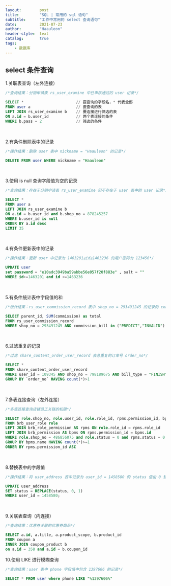 ```yaml
---
layout:        post
title:         "SQL | 常用的 sql 语句"
subtitle:      "工作中常用的 select 查询语句"
date:          2021-07-23
author:        "Haauleon"
header-style:  text
catalog:       true
tags:
    - 数据库
---
```


## select 条件查询
1.关联表查询（左外连接）                 
```sql
/*查询结果：分销申请表 rs_user_examine 中已审核通过的 user 记录*/

SELECT *                       // 要查询的字段名，* 代表全部
FROM user a                    // 要查询的表
LEFT JOIN rs_user_examine b    // 要连接进行筛选的表
ON a.id = b.user_id            // 两个表连接的条件
WHERE b.pass = 2               // 筛选的条件
``` 

<br>

2.有条件删除表中的记录                
```sql
/*操作结果：删除 user 表中 nickname = "Haauleon" 的记录*/

DELETE FROM user WHERE nickname = "Haauleon"
```

<br>

3.使用 is null 查询字段值为空的记录       
```sql
/*查询结果：存在于分销申请表 rs_user_examine 但不存在于 user 表中的 user 记录*/

SELECT *
FROM user a
LEFT JOIN rs_user_examine b
ON a.id = b.user_id and b.shop_no = 878245257 
WHERE b.user_id is null
ORDER BY a.id desc 
LIMIT 35
```

<br>

4.有条件更新表中的记录      
```sql
/*操作结果：更新 user 中记录为 1463201≤id≤1463236 的用户密码为 123456*/

UPDATE user 
set password = "e10adc3949ba59abbe56e057f20f883e" , salt = "" 
WHERE id>=1463201 and id <=1463236
```

<br>

5.有条件统计表中字段值的和       
```sql
/*统计结果：rs_user_commission_record 表中 shop_no = 293491245 的记录的 commission 字段值的总和*/

SELECT parent_id, SUM(commission) as total 
FROM rs_user_commission_record 
WHERE shop_no = 293491245 AND commission_bill in ("PREDICT","INVALID")
```

<br>

6.过滤重复的记录       
```sql
/*过滤 share_content_order_user_record 表总重复的订单号 order_no*/

SELECT *
FROM share_content_order_user_record 
WHERE user_id = 109345 AND shop_no = 798189675 AND bill_type = "FINISH" 
GROUP BY `order_no` HAVING count(*)>1 
```

<br>

7.多表连接查询（左外连接）         
```sql
/*多表连接查询店铺员工关联的权限*/

SELECT role.shop_no, role.user_id, role.role_id, rpms.permission_id, bpms.name, bpms.uri
FROM brb_user_role role 
LEFT JOIN brb_role_permission AS rpms ON role.role_id = rpms.role_id
LEFT JOIN brb_permission AS bpms ON rpms.permission_id = bpms.id
WHERE role.shop_no = 486856075 and role.status = 0 and rpms.status = 0 and role.user_id = 1463406
GROUP BY bpms.name HAVING count(*)>=1 
ORDER BY rpms.permission_id ASC
```

<br>

8.替换表中的字段值     
```sql    
/*操作结果：将 user_address 表中记录为 user_id = 1458580 的 status 值由 0 替换为 1*/

UPDATE user_address 
SET status = REPLACE(status, 0, 1)
WHERE user_id = 1458580;
```

<br>

9.关联表查询（内连接）       
```sql
/*查询结果：优惠券关联的优惠券商品*/

SELECT a.id, a.title, a.product_scope, b.product_id
FROM coupon a
INNER JOIN coupon_product b
on a.id = 358 and a.id = b.coupon_id
```

10.使用 LIKE 进行模糊查询     
```sql
/*查询结果：user 表中 phone 字段值中包含 1397606 的记录*/

SELECT * FROM user where phone LIKE "%1397606%"
```